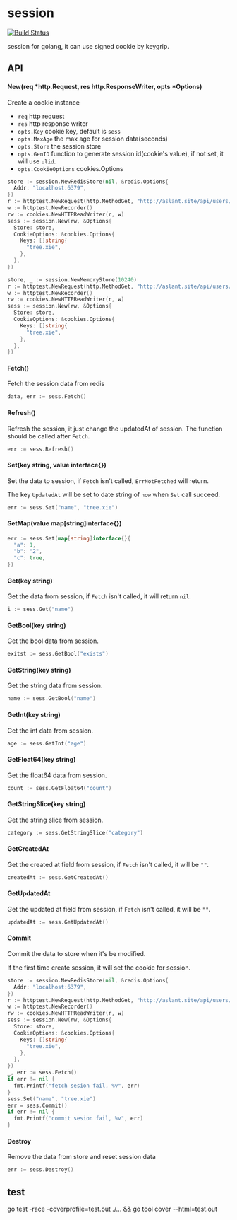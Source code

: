 # session

[![Build Status](https://img.shields.io/travis/vicanso/session.svg?label=linux+build)](https://travis-ci.org/vicanso/session)

session for golang, it can use signed cookie by keygrip.

## API

#### New(req *http.Request, res http.ResponseWriter, opts *Options)

Create a cookie instance

- `req` http request
- `res` http response writer
- `opts.Key` cookie key, default is `sess`
- `opts.MaxAge` the max age for session data(seconds)
- `opts.Store` the session store
- `opts.GenID` function to generate session id(cookie's value), if not set, it will use `ulid`.
- `opts.CookieOptions` cookies.Options

```go
store := session.NewRedisStore(nil, &redis.Options{
  Addr: "localhost:6379",
})
r := httptest.NewRequest(http.MethodGet, "http://aslant.site/api/users/me", nil)
w := httptest.NewRecorder()
rw := cookies.NewHTTPReadWriter(r, w)
sess := session.New(rw, &Options{
  Store: store,
  CookieOptions: &cookies.Options{
    Keys: []string{
      "tree.xie",
    },
  },
})
```

```go
store, _ := session.NewMemoryStore(10240)
r := httptest.NewRequest(http.MethodGet, "http://aslant.site/api/users/me", nil)
w := httptest.NewRecorder()
rw := cookies.NewHTTPReadWriter(r, w)
sess := session.New(rw, &Options{
  Store: store,
  CookieOptions: &cookies.Options{
    Keys: []string{
      "tree.xie",
    },
  },
})
```

#### Fetch()

Fetch the session data from redis

```go
data, err := sess.Fetch()
```

#### Refresh()

Refresh the session, it just change the updatedAt of session. The function should be called after `Fetch`.

```go
err := sess.Refresh()
```

#### Set(key string, value interface{})

Set the data to session, if `Fetch` isn't called, `ErrNotFetched` will return.

The key `UpdatedAt` will be set to date string of `now` when `Set` call succeed.

```go
err := sess.Set("name", "tree.xie")
```

#### SetMap(value map[string]interface{})

```go
err := sess.Set(map[string]interface{}{
  "a": 1,
  "b": "2",
  "c": true,
})
```

#### Get(key string)

Get the data from session, if `Fetch` isn't called, it will return `nil`.

```go
i := sess.Get("name")
```

#### GetBool(key string)

Get the bool data from session.

```go
exitst := sess.GetBool("exists")
```

#### GetString(key string)

Get the string data from session.

```go
name := sess.GetBool("name")
```

#### GetInt(key string) 

Get the int data from session.

```go
age := sess.GetInt("age")
```

#### GetFloat64(key string)

Get the float64 data from session.

```go
count := sess.GetFloat64("count")
```

#### GetStringSlice(key string)

Get the string slice from session.

```go
category := sess.GetStringSlice("category")
```


#### GetCreatedAt

Get the created at field from session, if `Fetch` isn't called, it will be `""`.

```go
createdAt := sess.GetCreatedAt()
```

#### GetUpdatedAt

Get the updated at field from session, if `Fetch` isn't called, it will be `""`.

```go
updatedAt := sess.GetUpdatedAt()
```

#### Commit

Commit the data to store when it's be modified.

If the first time create session, it will set the cookie for session.

```go
store := session.NewRedisStore(nil, &redis.Options{
  Addr: "localhost:6379",
})
r := httptest.NewRequest(http.MethodGet, "http://aslant.site/api/users/me", nil)
w := httptest.NewRecorder()
rw := cookies.NewHTTPReadWriter(r, w)
sess := session.New(rw, &Options{
  Store: store,
  CookieOptions: &cookies.Options{
    Keys: []string{
      "tree.xie",
    },
  },
})
_, err := sess.Fetch()
if err != nil {
  fmt.Printf("fetch sesion fail, %v", err)
}
sess.Set("name", "tree.xie")
err = sess.Commit()
if err != nil {
  fmt.Printf("commit sesion fail, %v", err)
}
```

#### Destroy

Remove the data from store and reset session data

```go
err := sess.Destroy()
```

## test

go test -race -coverprofile=test.out ./... && go tool cover --html=test.out
